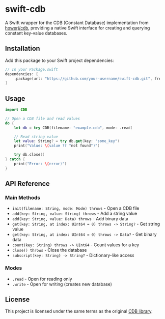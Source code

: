 # swift-cdb

A Swift wrapper for the CDB (Constant Database) implementation from [howerj/cdb](https://github.com/howerj/cdb), providing a native Swift interface for creating and querying constant key-value databases.

## Installation

Add this package to your Swift project dependencies:

```swift
// In your Package.swift
dependencies: [
    .package(url: "https://github.com/your-username/swift-cdb.git", from: "1.0.0"),
]
```

## Usage

```swift
import CDB

// Open a CDB file and read values
do {
    let db = try CDB(filename: "example.cdb", mode: .read)

    // Read string value
    let value: String? = try db.get(key: "some_key")
    print("Value: \(value ?? "not found")")

    try db.close()
} catch {
    print("Error: \(error)")
}
```

## API Reference

### Main Methods

- `init(filename: String, mode: Mode) throws` - Open a CDB file
- `add(key: String, value: String) throws` - Add a string value
- `add(key: String, value: Data) throws` - Add binary data
- `get(key: String, at index: UInt64 = 0) throws -> String?` - Get string value
- `get(key: String, at index: UInt64 = 0) throws -> Data?` - Get binary data
- `count(key: String) throws -> UInt64` - Count values for a key
- `close() throws` - Close the database
- `subscript(key: String) -> String?` - Dictionary-like access

### Modes

- `.read` - Open for reading only
- `.write` - Open for writing (creates new database)

## License

This project is licensed under the same terms as the original [CDB library](https://github.com/howerj/cdb).
